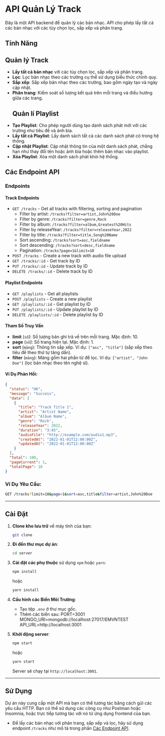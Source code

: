 

# API Quản Lý Track

Đây là một API backend để quản lý các bản nhạc. API cho phép lấy tất cả các bản nhạc với các tùy chọn lọc, sắp xếp và phân trang.


## Tính Năng
  ## Quản lý Track
- **Lấy tất cả bản nhạc** với các tùy chọn lọc, sắp xếp và phân trang.
- **Lọc**: Lọc bản nhạc theo các trường cụ thể sử dụng biểu thức chính quy.
- **Sắp xếp**: Sắp xếp bản nhạc theo các trường, bao gồm ngày tạo và ngày cập nhật.
- **Phân trang**: Kiểm soát số lượng kết quả trên mỗi trang và điều hướng giữa các trang.
  ## Quản lí Playlist
- **Tạo Playlist**: Cho phép người dùng tạo danh sách phát mới với các trường như tiêu đề và ảnh bìa.
- **Lấy tất cả Playlist**: Lấy danh sách tất cả các danh sách phát có trong hệ thống.
- **Cập nhật Playlist**: Cập nhật thông tin của một danh sách phát, chẳng hạn như thay đổi tên hoặc ảnh bìa hoặc thêm bản nhạc vào playlist.
- **Xóa Playlist**: Xóa một danh sách phát khỏi hệ thống.
## Các Endpoint API

### Endpoints

#### Track Endpoints
- `GET /tracks` - Get all tracks with filtering, sorting and pagination
  - Filter by artist: `/tracks?filter=artist,John%20Doe`
  - Filter by genre: `/tracks?filter=genre,Rock`
  - Filter by album: `/tracks?filter=album,Greatest%20Hits`
  - Filter by releaseYear: `/tracks?filter=releaseYear,2022`
  - Filter by title: `/tracks?filter=title,Song%20Name`
  - Sort ascending: `/tracks?sort=asc,fieldname`
  - Sort descending: `/tracks?sort=desc,fieldname`
  - Pagination: `/tracks?page=1&limit=10`
- `POST /tracks` - Create a new track with audio file upload
- `GET /tracks/:id` - Get track by ID
- `PUT /tracks/:id` - Update track by ID
- `DELETE /tracks/:id` - Delete track by ID

#### Playlist Endpoints
- `GET /playlists` - Get all playlists
- `POST /playlists` - Create a new playlist
- `GET /playlists/:id` - Get playlist by ID
- `PUT /playlists/:id` - Update playlist by ID
- `DELETE /playlists/:id` - Delete playlist by ID


#### Tham Số Truy Vấn
- **limit** (`số`): Số lượng bản ghi trả về trên mỗi trang. Mặc định: 10.
- **page** (`số`): Số trang hiện tại. Mặc định: 1.
- **sort** (`mảng`): Thông tin sắp xếp. Ví dụ: `["asc", "title"]` (sắp xếp theo tiêu đề theo thứ tự tăng dần).
- **filter** (`mảng`): Mảng gồm hai phần tử để lọc. Ví dụ: `["artist", "John Doe"]` (lọc bản nhạc theo tên nghệ sĩ).

#### Ví Dụ Phản Hồi:
```json
{
  "status": "OK",
  "message": "Success",
  "data": [
    {
      "title": "Track Title 1",
      "artist": "Artist Name",
      "album": "Album Name",
      "genre": "Rock",
      "releaseYear": 2022,
      "duration": "3:45",
      "audioFile": "http://example.com/audio1.mp3",
      "createdAt": "2022-01-01T12:00:00Z",
      "updatedAt": "2022-01-01T12:00:00Z"
    }
  ],
  "total": 100,
  "pageCurrent": 1,
  "totalPage": 10
}
```

### Ví Dụ Yêu Cầu:
```bash
GET /tracks?limit=10&page=1&sort=asc,title&filter=artist,John%20Doe
```

---

## Cài Đặt

1. **Clone kho lưu trữ** về máy tính của bạn:
   ```bash
   git clone 

2. **Đi đến thư mục dự án**:
   ```bash
   cd server
   ```

3. **Cài đặt các phụ thuộc** sử dụng `npm` hoặc `yarn`:
   ```bash
   npm install
   ```
   hoặc
   ```bash
   yarn install
   ```

4. **Cấu hình các Biến Môi Trường**:
   - Tạo tệp `.env` ở thư mục gốc.
   - Thêm các biến sau:
   PORT=3001
MONGO_URI=mongodb://localhost:27017/EMVNTEST
API_URL=http://localhost:3001


5. **Khởi động server**:
   ```bash
   npm start
   ```
   hoặc
   ```bash
   yarn start
   ```

   Server sẽ chạy tại `http://localhost:3001`.

---

## Sử Dụng

Dự án này cung cấp một API mà bạn có thể tương tác bằng cách gửi các yêu cầu HTTP. Bạn có thể sử dụng các công cụ như Postman hoặc Insomnia, hoặc trực tiếp tương tác với nó từ ứng dụng frontend của bạn.

- Để lấy các bản nhạc với phân trang, sắp xếp và lọc, hãy sử dụng endpoint `/tracks` như mô tả trong phần [Các Endpoint API](#các-endpoint-api).



